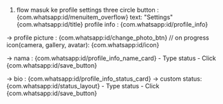 1. flow masuk ke profile settings
three circle button : {com.whatsapp:id/menuitem_overflow}
text: "Settings" {com.whatsapp:id/title}
profile info : {com.whatsapp:id/profile_info}

-> profile picture : {com.whatsapp:id/change_photo_btn}
    // on progress
    icon(camera, gallery, avatar): {com.whatsapp:id/icon}


-> nama : {com.whatsapp:id/profile_info_name_card}
    - Type status
    - Click {com.whatsapp:id/save_button}

-> bio : {com.whatsapp:id/profile_info_status_card}
    -> custom status: {com.whatsapp:id/status_layout}
        - Type status
        - Click {com.whatsapp:id/save_button}
